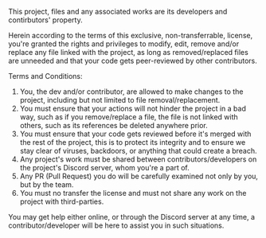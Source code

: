 This project, files and any associated works are its developers and contirbutors' property.

Herein according to the terms of this exclusive, non-transferrable, license, you're granted the rights and privileges to modify, edit, remove and/or replace any file linked with the project, as long as removed/replaced files are unneeded and that your code gets peer-reviewed by other contributors.

Terms and Conditions:

1) You, the dev and/or contributor, are allowed to make changes to the project, including but not limited to file removal/replacement.
2) You must ensure that your actions will not hinder the project in a bad way, such as if you remove/replace a file, the file is not linked with others, such as its references be deleted anywhere prior.
3) You must ensure that your code gets reviewed before it's merged with the rest of the project, this is to protect its integrity and to ensure we stay clear of viruses, backdoors, or anything that could create a breach.
4) Any project's work must be shared between contributors/developers on the project's Discord server, whom you're a part of.
5) Any PR (Pull Request) you do will be carefully examined not only by you, but by the team.
6) You must no transfer the license and must not share any work on the project with third-parties.

You may get help either online, or through the Discord server at any time, a contributor/developer will be here to assist you in such situations.
